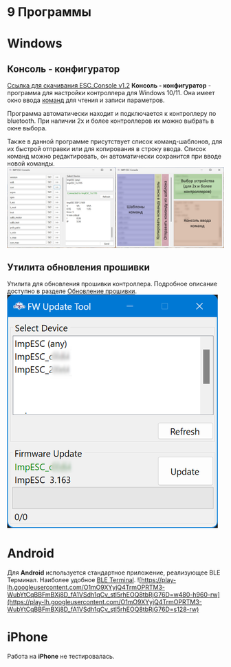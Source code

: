 # 9 Программы
# Windows
## Консоль - конфигуратор
[Ссылка для скачивания ESC_Console v1.2](https://impulsor.ru/utils/ESC_Console_1.2.exe)
**Консоль - конфигуратор** - программа для настройки контроллера для Windows 10/11. Она имеет окно ввода [команд](5-komandy) для чтения и записи параметров. 

Программа автоматически находит и подключается к контроллеру по bluetooth. При наличии 2х и более контроллеров их можно выбрать в окне выбора.

Также в данной программе присутствует список команд-шаблонов, для их быстрой отправки или для копирования в строку ввода. Список команд можно редактировать, он автоматически сохранится при вводе новой команды.
![](/img/console.jpg)

## Утилита обновления прошивки
Утилита для обновления прошивки контроллера. 
Подробное описание доступно в разделе [Обновление прошивки](4-obnovlenie-proshivki).
![](/img/fw_update.png)
# Android
Для **Android** используется стандартное приложение, реализующее BLE Терминал. Наиболее удобное [BLE Terminal](https://play.google.com/store/apps/details?id=com.mightyit.gops.bleterminal&hl=en). 
![https://play-lh.googleusercontent.com/O1mO9XYyjQ4TrmOPRTM3-WubYtCqBBFmBXj8D_fA1VSdh1qCv_stl5rhEOQ8tbRjG76D=w480-h960-rw](https://play-lh.googleusercontent.com/O1mO9XYyjQ4TrmOPRTM3-WubYtCqBBFmBXj8D_fA1VSdh1qCv_stl5rhEOQ8tbRjG76D=s128-rw)  
# iPhone
Работа на **iPhone** не тестировалась.
